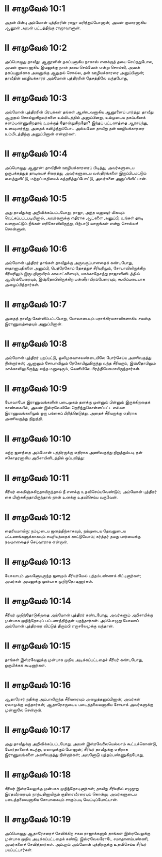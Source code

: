 # II சாமுவேல் 10:1

அதன் பின்பு அம்மோன் புத்திரரின் ராஜா மரித்துப்போனான்; அவன் குமாரனாகிய
ஆனூன் அவன் பட்டத்திற்கு ராஜாவானான்.

# II சாமுவேல் 10:2

அப்பொழுது தாவீது: ஆனூனின் தகப்பனாகிய நாகாஸ் எனக்குத் தயை செய்ததுபோல,
அவன் குமாரனாகிய இவனுக்கு நான் தயை செய்வேன் என்று சொல்லி, அவன்
தகப்பனுக்காக அவனுக்கு ஆறுதல் சொல்ல, தன் ஊழியக்காரரை அனுப்பினான்;
தாவீதின் ஊழியக்காரர் அம்மோன் புத்திரரின் தேசத்திலே வந்தபோது,

# II சாமுவேல் 10:3

அம்மோன் புத்திரரின் பிரபுக்கள் தங்கள் ஆண்டவனாகிய ஆனூனைப் பார்த்து:
தாவீது ஆறுதல் சொல்லுகிறவர்களை உம்மிடத்தில் அனுப்பினது, உம்முடைய
தகப்பனைக் கனம்பண்ணுகிறதாய் உமக்குத் தோன்றுகிறதோ? இந்தப் பட்டணத்தை
ஆராய்ந்து, உளவுபார்த்து, அதைக் கவிழ்த்துப்போட அல்லவோ தாவீது தன்
ஊழியக்காரரை உம்மிடத்திற்கு அனுப்பினான் என்றார்கள்.

# II சாமுவேல் 10:4

அப்பொழுது ஆனூன்: தாவீதின் ஊழியக்காரரைப் பிடித்து, அவர்களுடைய
ஒருபக்கத்துத் தாடியைச் சிரைத்து, அவர்களுடைய வஸ்திரங்களை இருப்பிடமட்டும்
வைத்துவிட்டு, மற்றப்பாதியைக் கத்தரித்துப்போட்டு, அவர்களை
அனுப்பிவிட்டான்.

# II சாமுவேல் 10:5

அது தாவீதுக்கு அறிவிக்கப்பட்டபோது, ராஜா, அந்த மனுஷர் மிகவும்
வெட்கப்பட்டபடியினால், அவர்களுக்கு எதிராக ஆட்களை அனுப்பி, உங்கள் தாடி
வளருமட்டும் நீங்கள் எரிகோவிலிருந்து, பிற்பாடு வாருங்கள் என்று சொல்லச்
சொன்னான்.

# II சாமுவேல் 10:6

அம்மோன் புத்திரர் தாங்கள் தாவீதுக்கு அருவருப்பானதைக் கண்டபோது,
ஸ்தானாபதிகளை அனுப்பி, பெத்ரேகோப் தேசத்துச் சீரியரிலும், சோபாவிலிருக்கிற
சீரியரிலும் இருபதினாயிரம் காலாட்களையும், மாக்காதேசத்து ராஜாவினிடத்தில்
ஆயிரம்பேரையும், இஷ்தோபிலிருக்கிற பன்னீராயிரம்பேரையும், கூலிப்படையாக
அழைப்பித்தார்கள்.

# II சாமுவேல் 10:7

அதைத் தாவீது கேள்விப்பட்டபோது, யோவாபையும் பராக்கிரமசாலிகளாகிய சமஸ்த
இராணுவத்தையும் அனுப்பினான்.

# II சாமுவேல் 10:8

அம்மோன் புத்திரர் புறப்பட்டு, ஒலிமுகவாசலண்டையிலே போர்செய்ய அணிவகுத்து
நின்றார்கள்; ஆனாலும் சோபாவிலும் ரேகோபிலுமிருந்து வந்த சீரியரும்,
இஷ்தோபிலும் மாக்காவிலுமிருந்து வந்த மனுஷரும், வெளியிலே
பிரத்தியேகமாயிருந்தார்கள்.

# II சாமுவேல் 10:9

யோவாபோ இராணுவங்களின் படைமுகம் தனக்கு முன்னும் பின்னும் இருக்கிறதைக்
காண்கையில், அவன் இஸ்ரவேலிலே தெரிந்துகொள்ளப்பட்ட எல்லா இராணுவங்களிலும்
ஒரு பங்கைப் பிரித்தெடுத்து, அதைச் சீரியருக்கு எதிராக அணிவகுத்து
நிறுத்தி,

# II சாமுவேல் 10:10

மற்ற ஜனத்தை அம்மோன் புத்திரருக்கு எதிராக அணிவகுத்து நிறுத்தும்படி தன்
சகோதரனாகிய அபிசாயினிடத்தில் ஒப்புவித்து:

# II சாமுவேல் 10:11

சீரியர் கைமிஞ்சுகிறதாயிருந்தால் நீ எனக்கு உதவிசெய்யவேண்டும்; அம்மோன்
புத்திரர் கை மிஞ்சுகிறதாயிருந்தால் நான் உனக்கு உதவிசெய்ய வருவேன்.

# II சாமுவேல் 10:12

தைரியமாயிரு: நம்முடைய ஜனத்திற்காகவும், நம்முடைய தேவனுடைய
பட்டணங்களுக்காகவும் சவுரியத்தைக் காட்டுவோம்; கர்த்தர் தமது பார்வைக்கு
நலமானதைச் செய்வாராக என்றான்.

# II சாமுவேல் 10:13

யோவாபும் அவனோடிருந்த ஜனமும் சீரியர்மேல் யுத்தம்பண்ணக் கிட்டினார்கள்;
அவர்கள் அவனுக்கு முன்பாக முறிந்தோடினார்கள்.

# II சாமுவேல் 10:14

சீரியர் முறிந்தோடுகிறதை அம்மோன் புத்திரர் கண்டபோது, அவர்களும்
அபிசாயிக்கு முன்பாக முறிந்தோடிப் பட்டணத்திற்குள் புகுந்தார்கள்:
அப்பொழுது யோவாப் அம்மோன் புத்திரரை விட்டுத் திரும்பி எருசலேமுக்கு
வந்தான்.

# II சாமுவேல் 10:15

தாங்கள் இஸ்ரவேலுக்கு முன்பாக முறிய அடிக்கப்பட்டதைச் சீரியர் கண்டபோது,
ஒருமிக்கக் கூடினார்கள்.

# II சாமுவேல் 10:16

ஆதாரேசர் நதிக்கு அப்பாலிருந்த சீரியரையும் அழைத்தனுப்பினான்; அவர்கள்
ஏலாமுக்கு வந்தார்கள்; ஆதாரேசருடைய படைத்தலைவனாகிய சோபாக் அவர்களுக்கு
முன்னாலே சென்றான்.

# II சாமுவேல் 10:17

அது தாவீதுக்கு அறிவிக்கப்பட்டபோது, அவன் இஸ்ரவேலையெல்லாம் கூட்டிக்கொண்டு,
யோர்தானைக் கடந்து, ஏலாமுக்குப் போனான்; சீரியர் தாவீதுக்கு எதிராக
இராணுவங்களை அணிவகுத்து நின்றார்கள்; அவனோடு யுத்தம்பண்ணுகிறபோது,

# II சாமுவேல் 10:18

சீரியர் இஸ்ரவேலுக்கு முன்பாக முறிந்தோடினார்கள்; தாவீது சீரியரில் எழுநூறு
இரதவீரரையும் நாற்பதினாயிரும் குதிரைவீரரையும் கொன்று, அவர்களுடைய
படைத்தலைவனாகிய சோபாகையும் சாகும்படி வெட்டிப்போட்டான்.

# II சாமுவேல் 10:19

அப்பொழுது ஆதாரேசரைச் சேவிக்கிற சகல ராஜாக்களும் தாங்கள் இஸ்ரவேலுக்கு
முன்பாக முறிய அடிக்கப்பட்டதைக் கண்டு, இஸ்ரவேலரோடே சமாதானம்பண்ணி,
அவர்களைச் சேவித்தார்கள். அப்புறம் அம்மோன் புத்திரருக்கு உதவிசெய்ய
சீரியர் பயப்பட்டார்கள்.
